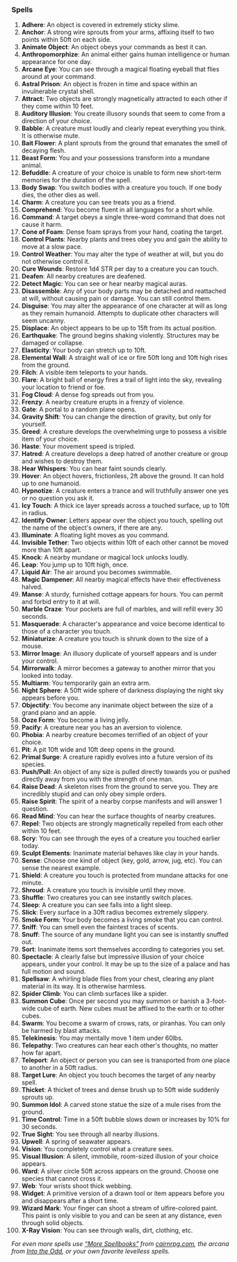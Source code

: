 ### Spells

1. **Adhere**: An object is covered in extremely sticky slime.
2. **Anchor**: A strong wire sprouts from your arms, affixing itself to two points within 50ft on each side.
3. **Animate Object**: An object obeys your commands as best it can.
4. **Anthropomorphize**: An animal either gains human intelligence or human appearance for one day.
5. **Arcane Eye**: You can see through a magical floating eyeball that flies around at your command.
6. **Astral Prison**: An object is frozen in time and space within an invulnerable crystal shell.
7. **Attract**: Two objects are strongly magnetically attracted to each other if they come within 10 feet.
8. **Auditory Illusion**: You create illusory sounds that seem to come from a direction of your choice.
9. **Babble**: A creature must loudly and clearly repeat everything you think. It is otherwise mute.
10. **Bait Flower**: A plant sprouts from the ground that emanates the smell of decaying flesh.
11. **Beast Form**: You and your possessions transform into a mundane animal.
12. **Befuddle**: A creature of your choice is unable to form new short-term memories for the duration of the spell.
13. **Body Swap**: You switch bodies with a creature you touch. If one body dies, the other dies as well.
14. **Charm**: A creature you can see treats you as a friend.
15. **Comprehend**: You become fluent in all languages for a short while.
16. **Command**: A target obeys a single three-word command that does not cause it harm.
17. **Cone of Foam**: Dense foam sprays from your hand, coating the target.
18. **Control Plants**: Nearby plants and trees obey you and gain the ability to move at a slow pace.
19. **Control Weather**: You may alter the type of weather at will, but you do not otherwise control it.
20. **Cure Wounds**: Restore 1d4 STR per day to a creature you can touch.
21. **Deafen**: All nearby creatures are deafened.
22. **Detect Magic**: You can see or hear nearby magical auras.
23. **Disassemble**: Any of your body parts may be detached and reattached at will, without causing pain or damage. You can still control them.
24. **Disguise**: You may alter the appearance of one character at will as long as they remain humanoid. Attempts to duplicate other characters will seem uncanny.
25. **Displace**: An object appears to be up to 15ft from its actual position.
26. **Earthquake**: The ground begins shaking violently. Structures may be damaged or collapse.
27. **Elasticity**: Your body can stretch up to 10ft.
28. **Elemental Wall**: A straight wall of ice or fire 50ft long and 10ft high rises from the ground.
29. **Filch**: A visible item teleports to your hands.
30. **Flare**: A bright ball of energy fires a trail of light into the sky, revealing your location to friend or foe.
31. **Fog Cloud**: A dense fog spreads out from you.
32. **Frenzy**: A nearby creature erupts in a frenzy of violence.
33. **Gate**: A portal to a random plane opens.
34. **Gravity Shift**: You can change the direction of gravity, but only for yourself.
35. **Greed**: A creature develops the overwhelming urge to possess a visible item of your choice.
36. **Haste**: Your movement speed is tripled.
37. **Hatred**: A creature develops a deep hatred of another creature or group and wishes to destroy them.
38. **Hear Whispers**: You can hear faint sounds clearly.
39. **Hover**: An object hovers, frictionless, 2ft above the ground. It can hold up to one humanoid.
40. **Hypnotize**: A creature enters a trance and will truthfully answer one yes or no question you ask it.
41. **Icy Touch**: A thick ice layer spreads across a touched surface, up to 10ft in radius.
42. **Identify Owner**: Letters appear over the object you touch, spelling out the name of the object's owners, if there are any.
43. **Illuminate**: A floating light moves as you command.
44. **Invisible Tether**: Two objects within 10ft of each other cannot be moved more than 10ft apart.
45. **Knock**: A nearby mundane or magical lock unlocks loudly.
46. **Leap**: You jump up to 10ft high, once.
47. **Liquid Air**: The air around you becomes swimmable.
48. **Magic Dampener**: All nearby magical effects have their effectiveness halved.
49. **Manse**: A sturdy, furnished cottage appears for hours. You can permit and forbid entry to it at will.
50. **Marble Craze**: Your pockets are full of marbles, and will refill every 30 seconds.
51. **Masquerade**: A character's appearance and voice become identical to those of a character you touch.
52. **Miniaturize**: A creature you touch is shrunk down to the size of a mouse.
53. **Mirror Image**: An illusory duplicate of yourself appears and is under your control.
54. **Mirrorwalk**: A mirror becomes a gateway to another mirror that you looked into today.
55. **Multiarm**: You temporarily gain an extra arm.
56. **Night Sphere**: A 50ft wide sphere of darkness displaying the night sky appears before you.
57. **Objectify**: You become any inanimate object between the size of a grand piano and an apple.
58. **Ooze Form**: You become a living jelly.
59. **Pacify**: A creature near you has an aversion to violence.
60. **Phobia**: A nearby creature becomes terrified of an object of your choice.
61. **Pit**: A pit 10ft wide and 10ft deep opens in the ground.
62. **Primal Surge**: A creature rapidly evolves into a future version of its species.
63. **Push/Pull**: An object of any size is pulled directly towards you or pushed directly away from you with the strength of one man.
64. **Raise Dead**: A skeleton rises from the ground to serve you. They are incredibly stupid and can only obey simple orders.
65. **Raise Spirit**: The spirit of a nearby corpse manifests and will answer 1 question.
66. **Read Mind**: You can hear the surface thoughts of nearby creatures.
67. **Repel**: Two objects are strongly magnetically repelled from each other within 10 feet.
68. **Scry**: You can see through the eyes of a creature you touched earlier today.
69. **Sculpt Elements**: Inanimate material behaves like clay in your hands.
70. **Sense**: Choose one kind of object (key, gold, arrow, jug, etc). You can sense the nearest example.
71. **Shield**: A creature you touch is protected from mundane attacks for one minute.
72. **Shroud**: A creature you touch is invisible until they move.
73. **Shuffle**: Two creatures you can see instantly switch places.
74. **Sleep**: A creature you can see falls into a light sleep.
75. **Slick**: Every surface in a 30ft radius becomes extremely slippery.
76. **Smoke Form**: Your body becomes a living smoke that you can control.
77. **Sniff**: You can smell even the faintest traces of scents.
78. **Snuff**: The source of any mundane light you can see is instantly snuffed out.
79. **Sort**: Inanimate items sort themselves according to categories you set.
80. **Spectacle**: A clearly false but impressive illusion of your choice appears, under your control. It may be up to the size of a palace and has full motion and sound.
81. **Spellsaw**: A whirling blade flies from your chest, clearing any plant material in its way. It is otherwise harmless.
82. **Spider Climb**: You can climb surfaces like a spider.
83. **Summon Cube**: Once per second you may summon or banish a 3-foot-wide cube of earth. New cubes must be affixed to the earth or to other cubes.
84. **Swarm**: You become a swarm of crows, rats, or piranhas. You can only be harmed by blast attacks.
85. **Telekinesis**: You may mentally move 1 item under 60lbs.
86. **Telepathy**: Two creatures can hear each other's thoughts, no matter how far apart.
87. **Teleport**: An object or person you can see is transported from one place to another in a 50ft radius.
88. **Target Lure**: An object you touch becomes the target of any nearby spell.
89. **Thicket**: A thicket of trees and dense brush up to 50ft wide suddenly sprouts up.
90. **Summon Idol**: A carved stone statue the size of a mule rises from the ground.
91. **Time Control**: Time in a 50ft bubble slows down or increases by 10% for 30 seconds.
92. **True Sight**: You see through all nearby illusions.
93. **Upwell**: A spring of seawater appears.
94. **Vision**: You completely control what a creature sees.
95. **Visual Illusion**: A silent, immobile, room-sized illusion of your choice appears.
96. **Ward**: A silver circle 50ft across appears on the ground. Choose one species that cannot cross it.
97. **Web**: Your wrists shoot thick webbing.
98. **Widget**: A primitive version of a drawn tool or item appears before you and disappears after a short time.
99. **Wizard Mark**: Your finger can shoot a stream of ulfire-colored paint. This paint is only visible to you and can be seen at any distance, even through solid objects.
100. **X-Ray Vision**: You can see through walls, dirt, clothing, etc.

*For even more spells use [“More Spellbooks”](https://cairnrpg.com/resources/more-spellbooks/) from [cairnrpg.com](https://cairnrpg.com/), the arcana from [Into the Odd](https://freeleaguepublishing.com/en/games/into-the-odd/), or your own favorite levelless spells.*